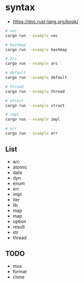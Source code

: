 # syntax

- https://doc.rust-lang.org/book/

```sh
# vec
cargo run --example vec

# hashmap
cargo run --example hashmap

# arc
cargo run --example arc

# default
cargo run --example default

# thread
cargo run --example thread

# struct
cargo run --example struct

# impl
cargo run --example impl

# err
cargo run --example err
```

## List

- arc
- atomic
- date
- dyn
- enum
- err
- impl
- iter
- lib
- map
- map
- option
- result
- str
- thread

## TODO

- mux
- format
- clone